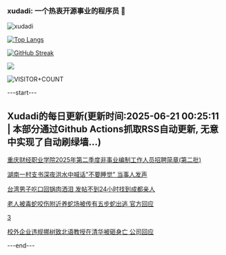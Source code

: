 ### xudadi: 一个热衷开源事业的程序员 👋

![xudadi](https://github-readme-stats-git-masterorgs-github-readme-stats-team.vercel.app/api?username=xudadi)

[![Top Langs](https://github-readme-stats.vercel.app/api/top-langs/?username=xudadi)](https://github.com/anuraghazra/github-readme-stats)

[![GitHub Streak](https://streak-stats.demolab.com?user=xudadi&locale=zh_Hans)](https://git.io/streak-stats)

![](https://raw.githubusercontent.com/xudadi/xudadi/main/assets/github-contribution-grid-snake.svg)

![VISITOR+COUNT](https://komarev.com/ghpvc/?username=xudadi&label=VISITOR+COUNT)


---start---

## Xudadi的每日更新(更新时间:2025-06-21 00:25:11 | 本部分通过Github Actions抓取RSS自动更新, 无意中实现了自动刷绿墙...)

[重庆财经职业学院2025年第二季度非事业编制工作人员招聘简章(第二批)](https://www.gongkaoleida.com/article/2465127)

[湖南一村支书深夜洪水中喊话"不要睡觉" 当事人发声](https://m.163.com/news/article/K2H31GQ2053469LG.html)

[台湾男子吃口回锅肉洒泪 发帖不到24小时找到成都亲人](https://m.163.com/news/article/K2H5P3JI051492T3.html)

[老人被毒蛇咬伤附近养蛇场被传有五步蛇出逃 官方回应](https://m.163.com/news/article/K2GV2BU7051492T3.html)

[3](https://m.163.com/touch/news/sub/domestic)

[校外企业违规挪树致北语教授在清华被砸身亡 公司回应](https://m.163.com/news/article/K2GVAIJ0053469LG.html)

---end---
